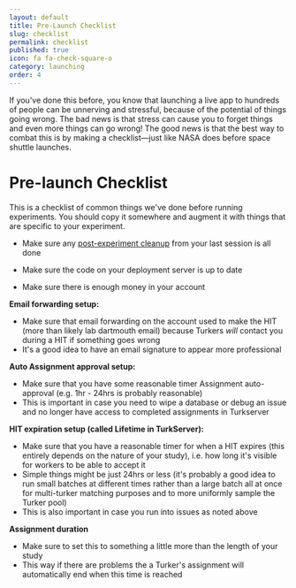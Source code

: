 ```yaml
---
layout: default
title: Pre-Launch Checklist
slug: checklist
permalink: checklist
published: true
icon: fa fa-check-square-o
category: launching
order: 4
---
```


If you've done this before, you know that launching a live app to hundreds of
 people can be unnerving and stressful, because of the potential of things 
 going wrong. The bad news is that stress can cause you to forget things and 
 even more things can go wrong! The good news is that the best way to combat 
 this is by making a checklist—just like NASA does before space shuttle 
 launches.

# Pre-launch Checklist

This is a checklist of common things we've done before running experiments. 
You should copy it somewhere and augment it with things that are specific to 
your experiment. 

- Make sure any [post-experiment cleanup](post-experiment) from your last 
session is all done

- Make sure the code on your deployment server is up to date

- Make sure there is enough money in your account

**Email forwarding setup:**  

* Make sure that email forwarding on the account used to make the HIT (more than likely lab dartmouth email) because Turkers *will* contact you during a HIT if something goes wrong
* It's a good idea to have an email signature to appear more professional  

**Auto Assignment approval setup:**

* Make sure that you have some reasonable timer Assignment auto-approval (e.g. 1hr - 24hrs is probably reasonable)
* This is important in case you need to wipe a database or debug an issue and no longer have access to completed assignments in Turkserver

**HIT expiration setup (called Lifetime in TurkServer):**

- Make sure that you have a reasonable timer for when a HIT expires (this entirely depends on the nature of your study), i.e. how long it's visible for workers to be able to accept it
- Simple things might be just 24hrs or less (it's probably a good idea to run small batches at different times rather than a large batch all at once for multi-turker matching purposes and to more uniformly sample the Turker pool)
- This is also important in case you run into issues as noted above 

**Assignment duration**

* Make sure to set this to something a little more than the length of your study
* This way if there are problems the a Turker's assignment will automatically end when this time is reached
